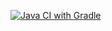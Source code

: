 [![Java CI with Gradle](https://github.com/Guap18/PATTERNS-1.0/actions/workflows/gradle.yml/badge.svg)](https://github.com/Guap18/PATTERNS-1.0/actions/workflows/gradle.yml)